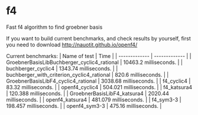# f4
Fast f4 algorithm to find groebner basis

If you want to build current benchmarks, and check results by yourself, first you need to download http://nauotit.github.io/openf4/

Current benchmarks:
| Name of test | Time |
| ------------- | ------------- |
| GroebnerBasisLibBuchberger_cyclic4_rational  | 10463.2 milliseconds. | 
| buchberger_cyclic4  | 1343.74 milliseconds. | 
| buchberger_with_criterion_cyclic4_rational  | 820.6 milliseconds. | 
| GroebnerBasisLibF4_cyclic4_rational  | 3038.68 milliseconds. | 
| f4_cyclic4  | 83.32 milliseconds. | 
| openf4_cyclic4  | 504.021 milliseconds. | 
| f4_katsura4  | 120.388 milliseconds. | 
| GroebnerBasisLibF4_katsura4  | 2020.44 milliseconds. | 
| openf4_katsura4  | 481.079 milliseconds. | 
| f4_sym3-3  | 198.457 milliseconds. | 
| openf4_sym3-3  | 475.16 milliseconds. | 
